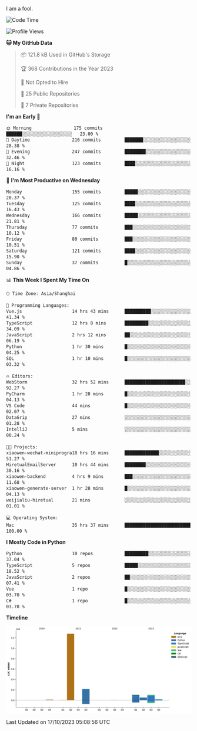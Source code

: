 I am a fool.

<!--START_SECTION:waka-->
![Code Time](http://img.shields.io/badge/Code%20Time-788%20hrs%2053%20mins-blue)

![Profile Views](http://img.shields.io/badge/Profile%20Views-0-blue)

**🐱 My GitHub Data** 

> 📦 121.8 kB Used in GitHub's Storage 
 > 
> 🏆 368 Contributions in the Year 2023
 > 
> 🚫 Not Opted to Hire
 > 
> 📜 25 Public Repositories 
 > 
> 🔑 7 Private Repositories 
 > 
**I'm an Early 🐤** 

```text
🌞 Morning                175 commits         ██████░░░░░░░░░░░░░░░░░░░   23.00 % 
🌆 Daytime                216 commits         ███████░░░░░░░░░░░░░░░░░░   28.38 % 
🌃 Evening                247 commits         ████████░░░░░░░░░░░░░░░░░   32.46 % 
🌙 Night                  123 commits         ████░░░░░░░░░░░░░░░░░░░░░   16.16 % 
```
📅 **I'm Most Productive on Wednesday** 

```text
Monday                   155 commits         █████░░░░░░░░░░░░░░░░░░░░   20.37 % 
Tuesday                  125 commits         ████░░░░░░░░░░░░░░░░░░░░░   16.43 % 
Wednesday                166 commits         █████░░░░░░░░░░░░░░░░░░░░   21.81 % 
Thursday                 77 commits          ███░░░░░░░░░░░░░░░░░░░░░░   10.12 % 
Friday                   80 commits          ███░░░░░░░░░░░░░░░░░░░░░░   10.51 % 
Saturday                 121 commits         ████░░░░░░░░░░░░░░░░░░░░░   15.90 % 
Sunday                   37 commits          █░░░░░░░░░░░░░░░░░░░░░░░░   04.86 % 
```


📊 **This Week I Spent My Time On** 

```text
🕑︎ Time Zone: Asia/Shanghai

💬 Programming Languages: 
Vue.js                   14 hrs 43 mins      ██████████░░░░░░░░░░░░░░░   41.34 % 
TypeScript               12 hrs 8 mins       █████████░░░░░░░░░░░░░░░░   34.09 % 
JavaScript               2 hrs 12 mins       ██░░░░░░░░░░░░░░░░░░░░░░░   06.19 % 
Python                   1 hr 30 mins        █░░░░░░░░░░░░░░░░░░░░░░░░   04.25 % 
SQL                      1 hr 10 mins        █░░░░░░░░░░░░░░░░░░░░░░░░   03.32 % 

🔥 Editors: 
WebStorm                 32 hrs 52 mins      ███████████████████████░░   92.27 % 
PyCharm                  1 hr 28 mins        █░░░░░░░░░░░░░░░░░░░░░░░░   04.13 % 
VS Code                  44 mins             █░░░░░░░░░░░░░░░░░░░░░░░░   02.07 % 
DataGrip                 27 mins             ░░░░░░░░░░░░░░░░░░░░░░░░░   01.28 % 
IntelliJ                 5 mins              ░░░░░░░░░░░░░░░░░░░░░░░░░   00.24 % 

🐱‍💻 Projects: 
xiaowen-wechat-miniprogra18 hrs 16 mins      █████████████░░░░░░░░░░░░   51.27 % 
HiretualEmailServer      10 hrs 44 mins      ████████░░░░░░░░░░░░░░░░░   30.16 % 
xiaowen-backend          4 hrs 9 mins        ███░░░░░░░░░░░░░░░░░░░░░░   11.68 % 
xiaowen-generate-server  1 hr 28 mins        █░░░░░░░░░░░░░░░░░░░░░░░░   04.13 % 
weijialiu-hiretual       21 mins             ░░░░░░░░░░░░░░░░░░░░░░░░░   01.01 % 

💻 Operating System: 
Mac                      35 hrs 37 mins      █████████████████████████   100.00 % 
```

**I Mostly Code in Python** 

```text
Python                   10 repos            █████████░░░░░░░░░░░░░░░░   37.04 % 
TypeScript               5 repos             █████░░░░░░░░░░░░░░░░░░░░   18.52 % 
JavaScript               2 repos             ██░░░░░░░░░░░░░░░░░░░░░░░   07.41 % 
Vue                      1 repo              █░░░░░░░░░░░░░░░░░░░░░░░░   03.70 % 
C#                       1 repo              █░░░░░░░░░░░░░░░░░░░░░░░░   03.70 % 
```



**Timeline**

![Lines of Code chart](https://raw.githubusercontent.com/VeejaLiu/VeejaLiu/master/assets/bar_graph.png)


 Last Updated on 17/10/2023 05:08:56 UTC
<!--END_SECTION:waka-->
